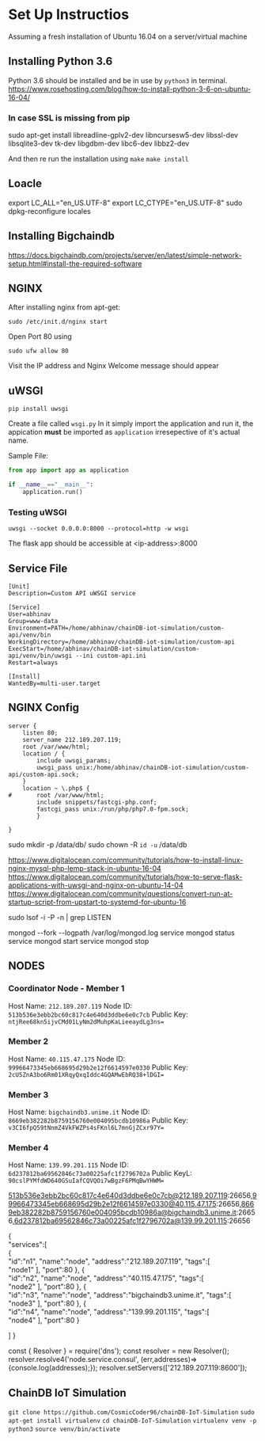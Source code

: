 # Set Up Instructios

Assuming a fresh installation of Ubuntu 16.04 on a server/virtual machine

## Installing Python 3.6
Python 3.6 should be installed and be in use by `python3` in terminal.
https://www.rosehosting.com/blog/how-to-install-python-3-6-on-ubuntu-16-04/


### In case SSL is missing from pip

sudo apt-get install libreadline-gplv2-dev libncursesw5-dev libssl-dev libsqlite3-dev tk-dev libgdbm-dev libc6-dev libbz2-dev

And then re run the installation using 
`make`
`make install`

## Loacle
export LC_ALL="en_US.UTF-8"
export LC_CTYPE="en_US.UTF-8"
sudo dpkg-reconfigure locales

## Installing Bigchaindb
https://docs.bigchaindb.com/projects/server/en/latest/simple-network-setup.html#install-the-required-software


## NGINX 
After installing nginx from apt-get:

`sudo /etc/init.d/nginx start`

Open Port 80 using 

`sudo ufw allow 80`

Visit the IP address and Nginx Welcome message should appear

## uWSGI

`pip install uwsgi`

Create a file called `wsgi.py`
In it simply import the application and run it, the appication **must** be imported as `application` irresepective of it's actual name.

Sample File:

```python
from app import app as application

if __name__=="__main__":
	application.run()
```

### Testing uWSGI

```
uwsgi --socket 0.0.0.0:8000 --protocol=http -w wsgi
```

The flask app should be accessible at \<ip-address\>:8000




## Service File 

```
[Unit]
Description=Custom API uWSGI service

[Service]
User=abhinav
Group=www-data
Environment=PATH=/home/abhinav/chainDB-iot-simulation/custom-api/venv/bin
WorkingDirectory=/home/abhinav/chainDB-iot-simulation/custom-api
ExecStart=/home/abhinav/chainDB-iot-simulation/custom-api/venv/bin/uwsgi --ini custom-api.ini
Restart=always

[Install]
WantedBy=multi-user.target
```



## NGINX Config

```
server {
    listen 80;
    server_name 212.189.207.119;
    root /var/www/html;
    location / {
        include uwsgi_params;
        uwsgi_pass unix:/home/abhinav/chainDB-iot-simulation/custom-api/custom-api.sock;
    }
    location ~ \.php$ {
#       root /var/www/html;
        include snippets/fastcgi-php.conf;
        fastcgi_pass unix:/run/php/php7.0-fpm.sock;
        }

}

```


sudo mkdir -p /data/db/
sudo chown -R `id -u` /data/db


https://www.digitalocean.com/community/tutorials/how-to-install-linux-nginx-mysql-php-lemp-stack-in-ubuntu-16-04
https://www.digitalocean.com/community/tutorials/how-to-serve-flask-applications-with-uwsgi-and-nginx-on-ubuntu-14-04
https://www.digitalocean.com/community/questions/convert-run-at-startup-script-from-upstart-to-systemd-for-ubuntu-16

sudo lsof -i -P -n | grep LISTEN





mongod --fork --logpath /var/log/mongod.log
service mongod status
service mongod start
service mongod stop


## NODES

### Coordinator Node - Member 1
Host Name: `212.189.207.119`
Node ID: `513b536e3ebb2bc60c817c4e640d3ddbe6e0c7cb`
Public Key: `ntjRee68kn5ijvCMd01LyNm2dMuhpKaLieeaydLg3ns=`

### Member 2
Host Name: `40.115.47.175`
Node ID: `99966473345eb668695d29b2e12f6614597e0330`
Public Key: `2cU5ZnA3bo6Rm01XRqyQxqIddc4GQAMwEbRQ38+lDGI=`

### Member 3
Host Name: `bigchaindb3.unime.it`
Node ID: `8669eb382282b8759156760e004095bcdb10986a`
Public Key: `v3CI6fpQ59tNnmZ4VkFWZPs4sFKnl6L7mnGjZCxr97Y=`

### Member 4
Host Name: `139.99.201.115`
Node ID: `6d237812ba69562846c73a00225afc1f2796702a`
Public KeyL: `90cslPYMfdWD640GSuIafCQVQOi7wBgzF6PMqBwYHWM=`

513b536e3ebb2bc60c817c4e640d3ddbe6e0c7cb@212.189.207.119:26656,99966473345eb668695d29b2e12f6614597e0330@40.115.47.175:26656,8669eb382282b8759156760e004095bcdb10986a@bigchaindb3.unime.it:26656,6d237812ba69562846c73a00225afc1f2796702a@139.99.201.115:26656


{  
   "services":[  
      {  
         "id":"n1",
         "name":"node",
         "address":"212.189.207.119",
         "tags":[  
            "node1"
         ],
         "port":80
      },
      {  
         "id":"n2",
         "name":"node",
         "address":"40.115.47.175",
         "tags":[  
            "node2"
         ],
         "port":80
      },
      {  
         "id":"n3",
         "name":"node",
         "address":"bigchaindb3.unime.it",
         "tags":[  
            "node3"
         ],
         "port":80
      },
      {  
         "id":"n4",
         "name":"node",
         "address":"139.99.201.115",
         "tags":[  
            "node4"
         ],
         "port":80
      }

   ]
}


const { Resolver } = require('dns');
const resolver = new Resolver();
resolver.resolve4('node.service.consul', (err,addresses)=> {console.log(addresses);});
resolver.setServers(['212.189.207.119:8600']);


## ChainDB IoT Simulation

`git clone https://github.com/CosmicCoder96/chainDB-IoT-Simulation`
`sudo apt-get install virtualenv`
`cd chainDB-IoT-Simulation`
`virtualenv venv -p python3`
`source venv/bin/activate`
